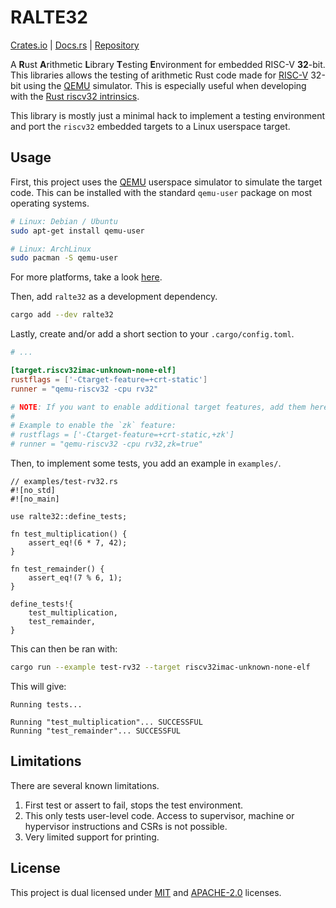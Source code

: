 # RALTE32

[Crates.io](https://crates.io/crates/ralte32) | [Docs.rs](https://docs.rs/ralte32/latest/ralte32/) | [Repository](https://github.com/riscvonomicon/ralte32)

A **R**ust **A**rithmetic **L**ibrary **T**esting **E**nvironment for embedded
RISC-V **32**-bit. This libraries allows the testing of arithmetic Rust code
made for [RISC-V] 32-bit using the [QEMU] simulator. This is especially useful
when developing with the [Rust riscv32 intrinsics].

This library is mostly just a minimal hack to implement a testing environment
and port the `riscv32` embedded targets to a Linux userspace target.

## Usage

First, this project uses the [QEMU] userspace simulator to simulate the target
code. This can be installed with the standard `qemu-user` package on most
operating systems.

```bash
# Linux: Debian / Ubuntu
sudo apt-get install qemu-user

# Linux: ArchLinux
sudo pacman -S qemu-user
```

For more platforms, take a look [here](https://www.qemu.org/download).

Then, add `ralte32` as a development dependency.

```bash
cargo add --dev ralte32
```

Lastly, create and/or add a short section to your `.cargo/config.toml`.

```toml
# ...

[target.riscv32imac-unknown-none-elf]
rustflags = ['-Ctarget-feature=+crt-static']
runner = "qemu-riscv32 -cpu rv32"

# NOTE: If you want to enable additional target features, add them here.
# 
# Example to enable the `zk` feature:
# rustflags = ['-Ctarget-feature=+crt-static,+zk']
# runner = "qemu-riscv32 -cpu rv32,zk=true"
```

Then, to implement some tests, you add an example in `examples/`.

```rust,no_run
// examples/test-rv32.rs
#![no_std]
#![no_main]

use ralte32::define_tests;

fn test_multiplication() {
    assert_eq!(6 * 7, 42);
}

fn test_remainder() {
    assert_eq!(7 % 6, 1);
}

define_tests!{
    test_multiplication,
    test_remainder,
}
```

This can then be ran with:

```bash
cargo run --example test-rv32 --target riscv32imac-unknown-none-elf
```

This will give:

```text
Running tests...

Running "test_multiplication"... SUCCESSFUL
Running "test_remainder"... SUCCESSFUL
```

## Limitations

There are several known limitations.

1. First test or assert to fail, stops the test environment.
2. This only tests user-level code. Access to supervisor, machine or hypervisor
   instructions and CSRs is not possible.
3. Very limited support for printing.

## License

This project is dual licensed under [MIT](./LICENSE-MIT) and
[APACHE-2.0](./LICENSE-APACHE) licenses.

[QEMU]: https://www.qemu.org/
[RISC-V]: https://en.wikipedia.org/wiki/RISC-V
[Rust riscv32 intrinsics]: https://doc.rust-lang.org/nightly/core/arch/riscv32